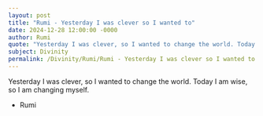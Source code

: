 ```yaml
---
layout: post
title: "Rumi - Yesterday I was clever so I wanted to"
date: 2024-12-28 12:00:00 -0000
author: Rumi
quote: "Yesterday I was clever, so I wanted to change the world. Today I am wise, so I am changing myself."
subject: Divinity
permalink: /Divinity/Rumi/Rumi - Yesterday I was clever so I wanted to
---
```


Yesterday I was clever, so I wanted to change the world. Today I am wise, so I am changing myself.

- Rumi
